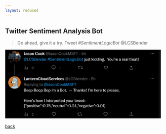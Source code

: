 ```yaml
---
layout: reduced
---
```


## Twitter Sentiment Analysis Bot

> Go ahead, give it a try.  Tweet _#SentimentLogicBot_ @LCSBender

<img src="../media/tweet.png" width="600"/>

[back](../)
